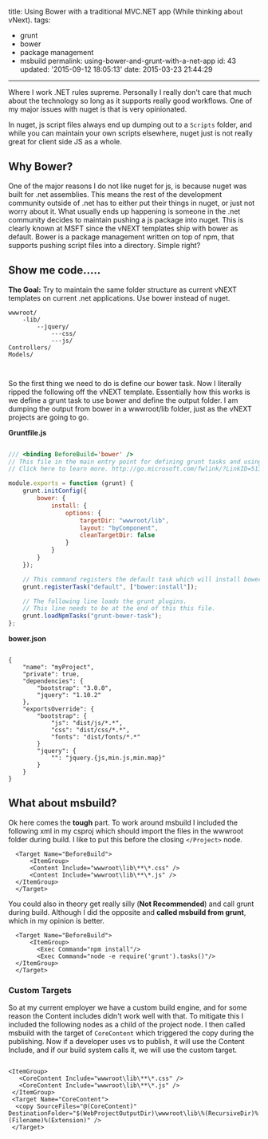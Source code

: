 title: Using Bower with a traditional MVC.NET app (While thinking about vNext).
tags:

  - grunt
  - bower
  - package management
  - msbuild
permalink: using-bower-and-grunt-with-a-net-app
id: 43
updated: '2015-09-12 18:05:13'
date: 2015-03-23 21:44:29
---

Where I work .NET rules supreme. Personally I really don't care that much about the technology so long as it supports really good workflows. One of my major issues with nuget is that is very opinionated.
<!-- more -->
In nuget, js script files always end up dumping out to a `Scripts` folder, and while you can maintain your own scripts elsewhere, nuget just is not really great for client side JS as a whole.

## Why Bower?

One of the major reasons I do not like nuget for js, is because nuget was built for .net assemblies. This means the rest of the development community outside of .net has to either put their things in nuget, or just not worry about it. What usually ends up happening is someone in the .net community decides to maintain pushing a js package into nuget. This is clearly known at MSFT since the vNEXT templates ship with bower as default. Bower is a package management written on top of npm, that supports pushing script files into a directory. Simple right?

## Show me code.....

**The Goal:** Try to maintain the same folder structure as current vNEXT templates on current .net applications. Use bower instead of nuget.

```
wwwroot/
	-lib/
    	--jquery/
        	---css/
            ---js/
Controllers/
Models/



```


So the first thing we need to do is define our bower task. Now I literally ripped the following off the vNEXT template. Essentially how this works is we define a grunt task to use bower and define the output folder. I am dumping the output from bower in a wwwroot/lib folder, just as the vNEXT projects are going to go.

**Gruntfile.js**
```javascript

/// <binding BeforeBuild='bower' />
// This file in the main entry point for defining grunt tasks and using grunt plugins.
// Click here to learn more. http://go.microsoft.com/fwlink/?LinkID=513275&clcid=0x409

module.exports = function (grunt) {
    grunt.initConfig({
        bower: {
            install: {
                options: {
                    targetDir: "wwwroot/lib",
                    layout: "byComponent",
                    cleanTargetDir: false
                }
            }
        }
    });

    // This command registers the default task which will install bower packages into wwwroot/lib
    grunt.registerTask("default", ["bower:install"]);

    // The following line loads the grunt plugins.
    // This line needs to be at the end of this this file.
    grunt.loadNpmTasks("grunt-bower-task");
};


```


**bower.json**

```

{
    "name": "myProject",
    "private": true,
    "dependencies": {
        "bootstrap": "3.0.0",
        "jquery": "1.10.2"
    },
    "exportsOverride": {
        "bootstrap": {
            "js": "dist/js/*.*",
            "css": "dist/css/*.*",
            "fonts": "dist/fonts/*.*"
        }
        "jquery": {
            "": "jquery.{js,min.js,min.map}"
        }
    }
}
```

## What about msbuild?

Ok here comes the **tough** part. To work around msbuild I included the following xml in my csproj which should import the files in the wwwroot folder during build. I like to put this before the closing `</Project>` node.

```
  <Target Name="BeforeBuild">
      <ItemGroup>
      <Content Include="wwwroot\lib\**\*.css" />
      <Content Include="wwwroot\lib\**\*.js" />
  </ItemGroup>
  </Target>

```

You could also in theory get really silly (**Not Recommended**) and call grunt during build. Although I did the opposite and **called msbuild from grunt**, which in my opinion is better.

```
  <Target Name="BeforeBuild">
      <ItemGroup>
		<Exec Command="npm install"/>
		<Exec Command="node -e require('grunt').tasks()"/>
  </ItemGroup>
  </Target>
```

### Custom Targets

So at my current employer we have a custom build engine, and for some reason the Content includes didn't work well with that. To mitigate this I included the following nodes as a child of the project node. I then called msbuild with the target of `CoreContent` which triggered the copy during the publishing. Now if a developer uses vs to publish, it will use the Content Include, and if our build system calls it, we will use the custom target.

```

<ItemGroup>
   <CoreContent Include="wwwroot\lib\**\*.css" />
   <CoreContent Include="wwwroot\lib\**\*.js" />
 </ItemGroup>
 <Target Name="CoreContent">
  <copy SourceFiles="@(CoreContent)" DestinationFolder="$(WebProjectOutputDir)\wwwroot\lib\%(RecursiveDir)%(Filename)%(Extension)" />
 </Target>

```
